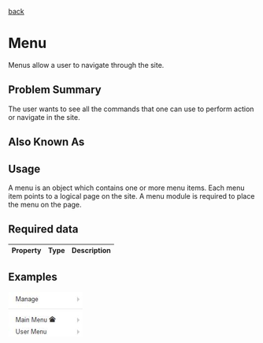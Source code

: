 [back](structural.md)
# Menu
Menus allow a user to navigate through the site.

## Problem Summary
The user wants to see all the commands that one can use to perform action or navigate in the site.

## Also Known As

## Usage
A menu is an object which contains one or more menu items. Each menu item points to a logical page on the site. A menu module is required to place the menu on the page.

## Required data

Property | Type | Description
------------ | ------------- | -------------


## Examples

![Menu sample](img/action-1.jpg "basic sample")

